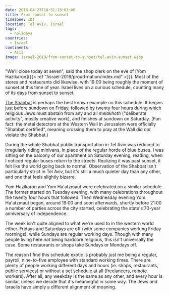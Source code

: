 ```yaml
---
date: 2018-04-23T18:51:23+03:00
title: From sunset to sunset
timezone: IDT
location: Tel Aviv, Israel
tags:
  - holidays
countries: 
  - Israel
continents: 
  - Asia
image: israel-2018/from-sunset-to-sunset/tel-aviv-sunset.webp
---
```


"We'll close today at seven", said the shop clerk on the eve of [Yom Hazikaron]({{< ref "/israel-2018/proud-nation/index.md" >}}). Most of the stores and restaurants did likewise, with 19:00 being roughly the moment of sunset at this time of year. Israel lives on a curious schedule, counting many of its days from sunset to sunset.

<!--more-->

[The Shabbat](https://en.wikipedia.org/wiki/Shabbat) is perhaps the best known example on this schedule. It begins just before sundown on Friday, followed by twenty four hours during which religious Jews must abstain from any and all *melakhoth* ("deliberate activity", mostly creative work), and finishes at sundown on Saturday. (Fun fact: the metal detectors at the Western Wall in Jerusalem were officially "Shabbat certified", meaning crossing them to pray at the Wall did *not* violate the Shabbat.)

During the whole Shabbat public transportation in Tel Aviv was reduced to irregularly riding minivans, in place of the regular horde of blue buses. I was sitting on the balcony of our apartment on Saturday evening, reading, when I noticed regular buses return to the streets. Realizing it was past sunset, it felt like the world going back to normal. Observation of the Shabbat isn't particularly strict in Tel Aviv, but it's still a much quieter day than any other, and one that feels slightly bizarre.

Yom Hazikaron and Yom Ha'atzmaut were celebrated on a similar schedule. The former started on Tuesday evening, with many celebrations throughout the twenty four hours that followed. Then Wednesday evening Yom Ha'atzmaut began, around 19:00 and soon afterwards, shortly before 21:00 a number of parties across the city started, celebrating the state's 70-year anniversary of independence.

The week isn't quite aligned to what we're used to in the western world either. Fridays and Saturdays are off (with some companies working Friday mornings), while Sundays are regular working days. Though with many people living here *not* being hardcore religious, this isn't universally the case. Some restaurants or shops take Sundays or Mondays off.

The reason I find this schedule exotic is probably just me being a regular, payroll, nine-to-five employee with standard working times. There are plenty of people working different days and hours (ie. shops, restaurants, public services) or without a set schedule at all (freelancers, remote workers). After all, any weekday is the same as any other, and every hour is similar, unless we decide that it's meaningful in some way. The Jews and Israelis have simply a different alignment of meaning.
